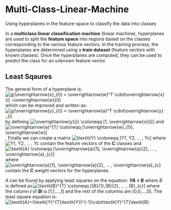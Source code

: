# Multi-Class-Linear-Machine
Using hyperplanes in the feature-space to classify the data into classes

In a **multiclass linear classification machine** (linear machine), hyperplanes are used to split the **feature space** into regions based on the classes corresponding to the various feature vectors. In the training process, the hyperplanes are determined using a **train dataset** (feature vectors with known classes). Once the hyperplanes are computed, they can be used to predict the class for an unknown feature vector.

## Least Sqaures
The general form of a hyperplane is: ![g(\overrightarrow{x}_{i}) = \overrightarrow{w}^T \cdot\overrightarrow{x} _{i} +\overrightarrow{w}_{0} ](https://render.githubusercontent.com/render/math?math=g(%5Coverrightarrow%7Bx%7D_%7Bi%7D)%20%3D%20%5Coverrightarrow%7Bw%7D%5ET%20%5Ccdot%5Coverrightarrow%7Bx%7D%20_%7Bi%7D%20%2B%5Coverrightarrow%7Bw%7D_%7B0%7D%20) which can be improved and written as: ![g(\overrightarrow{y}_{i}) = \overrightarrow{a}^T \cdot\overrightarrow{y} _{i}](https://render.githubusercontent.com/render/math?math=g(%5Coverrightarrow%7By%7D_%7Bi%7D)%20%3D%20%5Coverrightarrow%7Ba%7D%5ET%20%5Ccdot%5Coverrightarrow%7By%7D%20_%7Bi%7D) by defining ![\overrightarrow{y}_{i} \coloneqq \[1, \overrightarrow{x}_{i}\]](https://render.githubusercontent.com/render/math?math=%5Coverrightarrow%7By%7D_%7Bi%7D%20%5Ccoloneqq%20%5B1%2C%20%5Coverrightarrow%7Bx%7D_%7Bi%7D%5D) and ![\overrightarrow{a}^{T} \coloneqq \[\overrightarrow{w}_{0}, \overrightarrow{w}\]](https://render.githubusercontent.com/render/math?math=%5Coverrightarrow%7Ba%7D%5E%7BT%7D%20%5Ccoloneqq%20%5B%5Coverrightarrow%7Bw%7D_%7B0%7D%2C%20%5Coverrightarrow%7Bw%7D%5D). Finally we can create a matrix ![\textit{Y} \coloneqq \[Y1, Y2, ... , Yc\]](https://render.githubusercontent.com/render/math?math=%5Ctextit%7BY%7D%20%5Ccoloneqq%20%5BY1%2C%20Y2%2C%20...%20%2C%20Yc%5D) where ![Y1, Y2, ... , Yc](https://render.githubusercontent.com/render/math?math=Y1%2C%20Y2%2C%20...%20%2C%20Yc) contain the feature vectors of the **C** classes and ![\textit{A} \coloneqq \[\overrightarrow{a}_{1}, \overrightarrow{a}_{2}, ... , \overrightarrow{a}_{c}\]](https://render.githubusercontent.com/render/math?math=%5Ctextit%7BA%7D%20%5Ccoloneqq%20%5B%5Coverrightarrow%7Ba%7D_%7B1%7D%2C%20%5Coverrightarrow%7Ba%7D_%7B2%7D%2C%20...%20%2C%20%5Coverrightarrow%7Ba%7D_%7Bc%7D%5D) where ![\overrightarrow{a}_{1}, \overrightarrow{a}_{2}, ... , \overrightarrow{a}_{c}](https://render.githubusercontent.com/render/math?math=%5Coverrightarrow%7Ba%7D_%7B1%7D%2C%20%5Coverrightarrow%7Ba%7D_%7B2%7D%2C%20...%20%2C%20%5Coverrightarrow%7Ba%7D_%7Bc%7D) contain the **C** weight vectors for the hyperplanes.

*A* can be found by applying least squares on the equation: ***YA = B*** where *B* is defined as:![\textit{B}^{T} \coloneqq \[{B}_{1},{B}_{2}, ... , {B}_{c}\]](https://render.githubusercontent.com/render/math?math=%5Ctextit%7BB%7D%5E%7BT%7D%20%5Ccoloneqq%20%5B%7BB%7D_%7B1%7D%2C%7BB%7D_%7B2%7D%2C%20...%20%2C%20%7BB%7D_%7Bc%7D%5D) where the column ***i*** of ***Bi*** is [1,1,...,1] and the rest of the columns are [0,0,...,0]. The least square equation is: ![\textit{A}=(\textit{Y}^{T}\textit{Y})^{-1}\cdot\textit{Y}^{T}\textit{B}](https://render.githubusercontent.com/render/math?math=%5Ctextit%7BA%7D%3D(%5Ctextit%7BY%7D%5E%7BT%7D%5Ctextit%7BY%7D)%5E%7B-1%7D%5Ccdot%5Ctextit%7BY%7D%5E%7BT%7D%5Ctextit%7BB%7D) 

